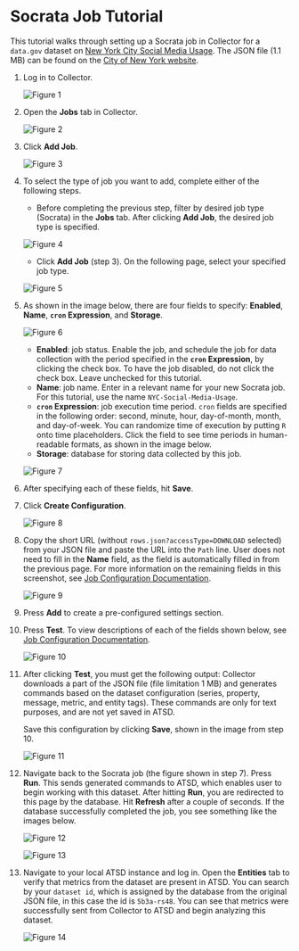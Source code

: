 # Socrata Job Tutorial

This tutorial walks through setting up a Socrata job in Collector for a `data.gov` dataset on [New York City Social Media Usage](https://catalog.data.gov/dataset/nyc-social-media-usage-555a2).
The JSON file (1.1 MB) can be found on the [City of New York website](https://data.cityofnewyork.us/api/views/5b3a-rs48/rows.json?accessType=DOWNLOAD).

1. Log in to Collector.

   ![Figure 1](./images/Figure1.png)

2. Open the **Jobs** tab in Collector.

   ![Figure 2](./images/Figure2.png)

3. Click **Add Job**.

   ![Figure 3](./images/Figure3.png)

4. To select the type of job you want to add, complete either of the following steps.

   * Before completing the previous step, filter by desired job type (Socrata) in the **Jobs** tab. After clicking **Add Job**, the desired job type is specified.

   ![Figure 4](./images/Figure4.png)

   * Click **Add Job** (step 3). On the following page, select your specified job type.

   ![Figure 5](./images/Figure5.png)

5. As shown in the image below, there are four fields to specify: **Enabled**, **Name**, **`cron` Expression**, and **Storage**.

   ![Figure 6](./images/Figure6.png)

   * **Enabled**: job status. Enable the job, and schedule the job for data collection with the period specified in the **`cron` Expression**, by clicking the check box. To
      have the job disabled, do not click the check box. Leave unchecked for this tutorial.
   * **Name**: job name. Enter in a relevant name for your new Socrata job. For this tutorial, use the name `NYC-Social-Media-Usage`.
   * **`cron` Expression**: job execution time period. `cron` fields are specified in the following order: second, minute, hour, day-of-month, month, and day-of-week. You can randomize time of execution by putting `R` onto time placeholders. Click
      the field to see time periods in human-readable formats, as shown in the image below.
   * **Storage**: database for storing data collected by this job.

   ![Figure 7](./images/Figure7.png)

6. After specifying each of these fields, hit **Save**.
7. Click **Create Configuration**.

   ![Figure 8](./images/Figure8.png)

8. Copy the short URL (without `rows.json?accessType=DOWNLOAD` selected) from your JSON file and paste the URL into the `Path` line. User does not need to fill in the **Name** field, as
   the field is automatically filled in from the previous page. For more information on the remaining fields in this screenshot, see [Job Configuration Documentation](../jobs/socrata.md#job-configuration).

   ![Figure 9](./images/Figure9.png)

9. Press **Add** to create a pre-configured settings section.
10. Press **Test**. To view descriptions of each of the fields shown below, see [Job Configuration Documentation](../jobs/socrata.md#job-configuration).

    ![Figure 10](./images/Figure10.png)

11. After clicking **Test**, you must get the following output: Collector downloads a part of the JSON file (file limitation 1 MB) and generates commands based on
    the dataset configuration (series, property, message, metric, and entity tags). These commands are only for text purposes, and are not yet saved in ATSD.

    Save this configuration by clicking **Save**, shown in the image from step 10.

    ![Figure 11](./images/Figure11.png)

12. Navigate back to the Socrata job (the figure shown in step 7). Press **Run**. This sends generated commands to ATSD, which enables user to begin working with this dataset.
    After hitting **Run**, you are redirected to this page by the database. Hit **Refresh** after a couple of seconds. If the database successfully completed the job, you see something like the images below.

    ![Figure 12](./images/Figure12.png)

    ![Figure 13](./images/Figure13.png)

13. Navigate to your local ATSD instance and log in. Open the **Entities** tab to verify that metrics from the dataset are present in ATSD. You can search by your `dataset id`, which
    is assigned by the database from the original JSON file, in this case the id is `5b3a-rs48`. You can see that metrics were successfully sent from Collector to ATSD and begin analyzing this dataset.

    ![Figure 14](./images/Figure14.png)
